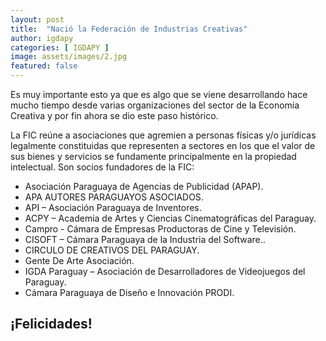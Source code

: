 ```yaml
---
layout: post
title:  "Nació la Federación de Industrias Creativas"
author: igdapy
categories: [ IGDAPY ]
image: assets/images/2.jpg
featured: false
---
```


 Es muy importante esto ya que es algo que se viene desarrollando hace mucho tiempo desde varias organizaciones del sector de la Economía Creativa y por fin ahora se dio este paso histórico.

La FIC reúne a asociaciones que agremien a personas físicas y/o jurídicas legalmente constituidas que representen a sectores en los que el valor de sus bienes y servicios se fundamente principalmente en la propiedad intelectual. Son socios fundadores de la FIC:

- Asociación Paraguaya de Agencias de Publicidad (APAP).
- APA AUTORES PARAGUAYOS ASOCIADOS.
- API – Asociación Paraguaya de Inventores.
- ACPY – Academia de Artes y Ciencias Cinematográficas del Paraguay.
- Campro - Cámara de Empresas Productoras de Cine y Televisión.
- CISOFT – Cámara Paraguaya de la Industria del Software..
- CIRCULO DE CREATIVOS DEL PARAGUAY.
- Gente De Arte Asociación.
- IGDA Paraguay – Asociación de Desarrolladores de Videojuegos del Paraguay.
- Cámara Paraguaya de Diseño e Innovación PRODI.

## ¡Felicidades!
